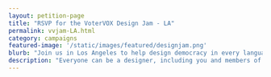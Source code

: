 ```yaml
---
layout: petition-page
title: "RSVP for the VoterVOX Design Jam - LA"
permalink: vvjam-LA.html
category: campaigns
featured-image: '/static/images/featured/designjam.png'
blurb: "Join us in Los Angeles to help design democracy in every language."
description: "Everyone can be a designer, including you and members of your community! Join 18MR.org on Saturday, April 16 to design VoterVOX: democracy in every language."
---
```

<link href='https://actionnetwork.org/css/style-embed-whitelabel.css' rel='stylesheet' type='text/css' /><script>window.yepnope || document.write('<script src="https://actionnetwork.org/includes/js/yepnope154-min.js"><\/script>');</script><script src='https://actionnetwork.org/widgets/v2/event/votervox-design-jam-la?format=js&source=widget&style=full'></script><div id='can-event-area-votervox-design-jam-la' style='width: 100%'><!-- this div is the target for our HTML insertion --></div>